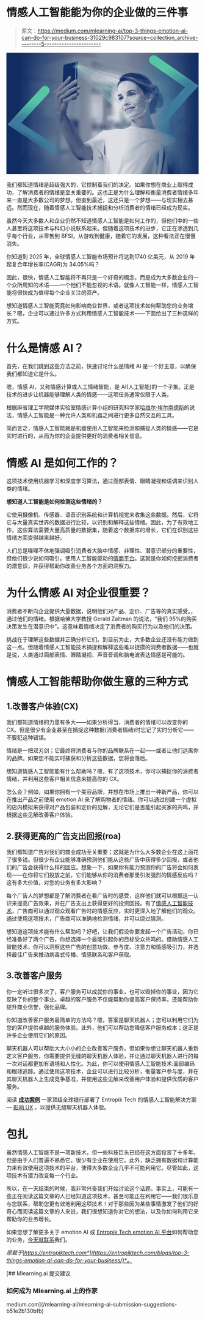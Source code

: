 # 情感人工智能能为你的企业做的三件事

> 原文：<https://medium.com/mlearning-ai/top-3-things-emotion-ai-can-do-for-your-business-31029c983107?source=collection_archive---------5----------------------->

![](img/6bead365101854949b8519e4894e4a1a.png)

我们都知道情绪是超级强大的，它控制着我们的决定。如果你想在商业上取得成功，了解消费者的情绪是至关重要的。这也正是为什么理解和衡量消费者情绪多年来一直是大多数公司的梦想。但直到最近，这还只是一个梦想——与现实相去甚远。然而现在，随着情感人工智能技术捕捉和分析消费者的情绪已经成为现实。

虽然今天大多数人和企业仍然不知道情感人工智能是如何工作的，但他们中的一些人甚至将这项技术与科幻小说联系起来。但随着这项技术的进步，它正在渗透到几乎每个行业，从零售到 BFSI，从游戏到健康，随着它的发展，这种看法正在慢慢消失。

你知道到 2025 年，全球情感人工智能市场预计将达到1740 亿美元，从 2019 年起复合年增长率(CAGR)为 34.05%吗？

因此，很快，情感人工智能将不再只是一个好奇的概念，而是成为大多数企业的一个众所周知的术语——一个他们不能忽视的术语。就像人工智能一样，情感人工智能将很快成为值得每个企业关注的资产。

想知道情感人工智能究竟如何影响商业世界，或者这项技术如何帮助您的业务增长？嗯，企业可以通过许多方式利用情感人工智能技术——下面给出了三种这样的方式。

# 什么是情感 AI？

首先，在我们跳到这些方法之前，快速讨论什么是情绪 AI 是一个好主意，以确保我们都知道它是什么。

嗯，情感 AI，又称情感计算或人工情绪智能，是 AI(人工智能)的一个子集。正是技术的进步让机器能够理解人类的情感——这项任务通常仅限于人类。

根据麻省理工学院媒体实验室情感计算小组的研究科学家[哈维尔·埃尔南德斯](https://mitsloan.mit.edu/ideas-made-to-matter/emotion-ai-explained)的说法，情感人工智能是一种允许人类和机器之间进行更多自然交互的工具。

简而言之，情感人工智能就是机器使用人工智能来检测和捕捉人类的情感——它是实时进行的，从而为你的企业提供更好的消费者相关信息。

# 情感 AI 是如何工作的？

这项技术使用机器学习和深度学习算法，通过面部表情、眼睛凝视和语调来识别人类的情绪。

**想知道人工智能是如何检测这些情绪的？**

它使用摄像机、传感器、语音识别系统和计算机视觉来收集这些数据。然后，它将它与大量真实世界的数据进行比较，以识别和解释这些情绪。因此，为了有效地工作，这些算法需要大量高质量的数据集，随着这个数据库的增长，它们在识别这些情绪方面变得越来越好。

人们总是喋喋不休地强调吸引消费者大脑中情感、非理性、潜意识部分的重要性，但他们很少说如何吸引。使用人工智能驱动的[情商平台](https://entropiktech.com/)。这就是你如何挖掘消费者的潜意识，并获得帮助你改善业务各个方面的洞察力。

# 为什么情感 AI 对企业很重要？

消费者不断向企业提供大量数据，说明他们对产品、定价、广告等的真实感受。，通过他们的情绪。根据哈佛大学教授 Gerald Zaltman 的说法，“我们 95%的购买决策发生在潜意识中”。这意味着情绪决定了消费者的购买行为以及他们的决策。

挑战在于理解这些数据并正确分析它们。到目前为止，大多数企业还没有能力做到这一点。但随着情感人工智能技术捕捉和解释这些难以捉摸的消费者数据——也就是说，人类通过面部表情、眼睛凝视、声音音调和脑电波表达情感是可能的。

# 情感人工智能帮助你做生意的三种方式

## 1.改善客户体验(CX)

我们都知道情绪的力量有多大——如果分析得当，消费者的情绪可以改变你的 CX。但是很少有企业甚至在捕捉这种数据(消费者情绪)时忘记了实时分析它——不要犯这种错误。

情绪是一把双刃剑；它最终将消费者与你的品牌联系在一起——或者让他们远离你的品牌。如果您不能实时捕获和分析这些数据，您将会落后。

想知道情感人工智能能有什么帮助吗？嗯，有了这项技术，你可以捕捉你的消费者情绪，并利用这些客户相关信息来提高你的 CX。

怎么会？例如，如果你拥有一个美容品牌，并想在市场上推出一种新产品，你可以在推出产品之前使用 emotion AI 来了解购物者的情绪。你可以通过创建一个虚拟的店内模拟来获得对产品包装和定价的见解，无论它们是否能引起买家的共鸣，并根据这些见解改善客户体验。

## 2.获得更高的广告支出回报(roa)

我们都知道广告对我们的商业成功至关重要；这就是为什么大多数企业在这上面花了很多钱。但很少有企业能够准确预测他们能从这些广告中获得多少回报，或者他们的广告会获得什么样的回应。想象一下，如果你有能力预测你的广告将会如何表现——在你将它们投放之前，它们能够从你的消费者那里引发强烈的情感反应吗？这有多大价值，对您的业务有多大影响？

每个广告人的梦想都是了解消费者在看广告时的感受，这样他们就可以根据这一认识来提高广告效果，并在广告支出上获得更好的投资回报。有了[情感人工智能技术](https://entropiktech.com/affect-ux/)，广告商可以通过观众观看广告时的情感反应，实时更深入地了解他们的观众。通过使用这项技术，广告商可以准确地检测情绪，并可以绕过猜测。

想知道这项技术能有什么帮助吗？好吧，让我们假设你要发起一个广告活动，你已经准备好了两个广告，你想选择一个最能引起你的目标受众共鸣的。借助情感人工智能技术，你可以洞察这些广告的创意功效、参与度、注意力和情感吸引力，并选择最佳广告来推动病毒式传播、情感联系和客户获取。

## 3.改善客户服务

你一定听过很多次了，客户服务可以成就你的事业，也可以毁掉你的事业，因为它反映了你的整个事业。卓越的客户服务不仅能帮助你提高客户保持率，还能帮助你提升商业信誉，强化品牌。

你知道改善客户服务最简单的方法吗？嗯，答案是聊天机器人；您可以利用它们为您的客户提供卓越的服务体验。此外，他们可以帮助您降低客户服务成本；这正是许多企业使用它们的原因。

聊天机器人可以帮助大大小小的企业改善客户服务。但如果你想让聊天机器人重新定义客户服务，你需要提供无缝的聊天机器人体验，并让通过聊天机器人进行的每一次对话都更加有语境和人性化。为此，你可以使用情感人工智能技术:面部编码和眼球追踪。通过使用这项技术，企业可以进行比较分析，衡量客户参与度，并在其聊天机器人上生成竞争基准，并使用这些见解来改善用户体验和提供优质的客户服务。

阅读 [**成功案例**](https://entropiktech.com/case-studies/premier-global-bank-enhanced-chatbot-experience-using-emotion-ai-platform/) 一家顶级全球银行部署了 Entropik Tech 的情感人工智能解决方案— [影响 UX](https://entropiktech.com/affect-ux/) ，以提供无缝聊天机器人体验。

# 包扎

虽然情感人工智能不是一项新技术，但一些科技巨头已经在这方面投资了十多年。但是由于人们普遍不熟悉它，很少有企业在使用它。此外，缺乏拥有数据和计算能力来有效使用这项技术的平台，使得大多数企业几乎不可能利用它。尽管如此，这项技术有潜力改变每一个行业。

所以，在一天结束的时候，我非常兴奋我们开始讨论这个话题。事实上，可能有一些正在阅读这篇文章的人已经知道这项技术，甚至可能正在利用它——我们很乐意与您联系，帮助您更有效地利用这项技术！对于那些因为某些事情激发了他们的好奇心而阅读这篇文章的人来说，我们很想知道你对它的想法，以及你如何利用它来帮助你的业务增长。

如果您想了解更多关于 emotion AI 或 [Entropik Tech emotion AI 平台](https://entropiktech.com/)如何帮助您的业务，[今天就联系](https://entropiktech.com/contact-us/)我们。

*原载于*[*https://entropiktech.com*](https://entropiktech.com/blogs/top-3-things-emotion-ai-can-do-for-your-business/)*。*

[](/mlearning-ai/mlearning-ai-submission-suggestions-b51e2b130bfb) [## Mlearning.ai 提交建议

### 如何成为 Mlearning.ai 上的作家

medium.com](/mlearning-ai/mlearning-ai-submission-suggestions-b51e2b130bfb)
